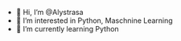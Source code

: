 - 👋 Hi, I’m @Alystrasa
- 👀 I’m interested in Python, Maschnine Learning
- 🌱 I’m currently learning Python


<!---
Alystrasa/Alystrasa is a ✨ special ✨ repository because its `README.md` (this file) appears on your GitHub profile.
You can click the Preview link to take a look at your changes.
--->
